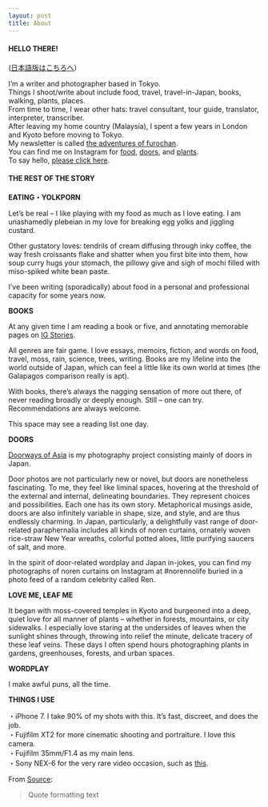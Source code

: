 ```yaml
---
layout: post
title: About
---
```


#### HELLO THERE! 

([日本語版はこちろへ](https://furochan.wordpress.com/%E3%83%97%E3%83%AD%E3%83%95%E3%82%A3%E3%83%BC%E3%83%AB/)）

I’m a writer and photographer based in Tokyo.  
Things I shoot/write about include food, travel, travel-in-Japan, books, walking, plants, places.  
From time to time, I wear other hats: travel consultant, tour guide, translator, interpreter, transcriber.  
After leaving my home country (Malaysia), I spent a few years in London and Kyoto before moving to Tokyo.  
My newsletter is called [the adventures of furochan](https://furochan.substack.com/).  
You can find me on Instagram for [food](https://www.instagram.com/furochan_eats/), [doors](https://www.instagram.com/doorwaysofasia/), and [plants](https://www.instagram.com/lovemeleafme/).  
To say hello, [please click here](https://furochan.wordpress.com/contact-me/).

#### **THE REST OF THE STORY**

**EATING・YOLKPORN**

Let’s be real – I like playing with my food as much as I love eating. I am unashamedly plebeian in my love for breaking egg yolks and jiggling custard.

Other gustatory loves: tendrils of cream diffusing through inky coffee, the way fresh croissants flake and shatter when you first bite into them, how soup curry hugs your stomach, the pillowy give and sigh of mochi filled with miso-spiked white bean paste.

I’ve been writing (sporadically) about food in a personal and professional capacity for some years now.

**BOOKS**

At any given time I am reading a book or five, and annotating memorable pages on [IG Stories](https://www.instagram.com/furochan_eats/).

All genres are fair game. I love essays, memoirs, fiction, and words on food, travel, moss, rain, science, trees, writing. Books are my lifeline into the world outside of Japan, which can feel a little like its own world at times (the Galapagos comparison really is apt).

With books, there’s always the nagging sensation of more out there, of never reading broadly or deeply enough. Still – one can try. Recommendations are always welcome.

This space may see a reading list one day.

**DOORS**

[Doorways of Asia](https://www.instagram.com/doorwaysofasia/) is my photography project consisting mainly of doors in Japan.

Door photos are not particularly new or novel, but doors are nonetheless fascinating. To me, they feel like liminal spaces, hovering at the threshold of the external and internal, delineating boundaries. They represent choices and possibilities. Each one has its own story. Metaphorical musings aside, doors are also infinitely variable in shape, size, and style, and are thus endlessly charming. In Japan, particularly, a delightfully vast range of door-related paraphernalia includes all kinds of noren curtains, ornately woven rice-straw New Year wreaths, colorful potted aloes, little purifying saucers of salt, and more.

In the spirit of door-related wordplay and Japan in-jokes, you can find my photographs of noren curtains on Instagram at #norennolife buried in a photo feed of a random celebrity called Ren.

**LOVE ME, LEAF ME**

It began with moss-covered temples in Kyoto and burgeoned into a deep, quiet love for all manner of plants – whether in forests, mountains, or city sidewalks. I especially love staring at the undersides of leaves when the sunlight shines through, throwing into relief the minute, delicate tracery of these leaf veins. These days I often spend hours photographing plants in gardens, greenhouses, forests, and urban spaces.

**WORDPLAY**

I make awful puns, all the time.

**THINGS I USE**

・iPhone 7. I take 90% of my shots with this. It’s fast, discreet, and does the job.  
・Fujifilm XT2 for more cinematic shooting and portraiture. I love this camera.  
・Fujifilm 35mm/F1.4 as my main lens.  
・Sony NEX-6 for the very rare video occasion, such as [this](https://www.youtube.com/watch?v=fF2X7lU-YUI).

From [Source](https://en.wikipedia.org/wiki/Christopher_Hitchens):

>Quote formatting text